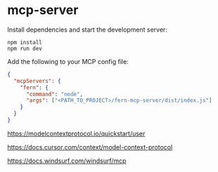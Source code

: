 # mcp-server

Install dependencies and start the development server:

```shell
npm install
npm run dev
```

Add the following to your MCP config file:

```json
{
  "mcpServers": {
    "fern": {
      "command": "node",
      "args": ["<PATH_TO_PROJECT>/fern-mcp-server/dist/index.js"]
    }
  }
}
```

https://modelcontextprotocol.io/quickstart/user

https://docs.cursor.com/context/model-context-protocol

https://docs.windsurf.com/windsurf/mcp
